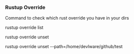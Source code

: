 
### Rustup Override
Command to check which rust override you have in your dirs

rustup override list

rustup override unset

rustup override unset --path=/home/devlware/github/test

